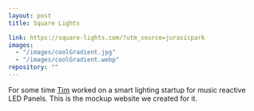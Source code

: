 ```yaml
---
layout: post
title: Square Lights

link: https://square-lights.com/?utm_source=jurasicpark
images:
  - "/images/coolGradient.jpg"
  - "/images/coolGradient.webp"
repository: ""
---
```


For some time [Tim](https://tim.guggenmos.me/) worked on a smart lighting startup for music reactive LED Panels. This is the mockup website we created for it.
